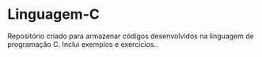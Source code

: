 # Linguagem-C
Repositório criado para armazenar códigos desenvolvidos na linguagem de programação C. Inclui exemplos e exercícios..
